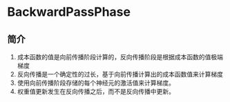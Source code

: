 # BackwardPassPhase
简介
--

1.  成本函数的值是向前传播阶段计算的，反向传播阶段是根据成本函数的值极端梯度
2.  反向传播是一个确定性的过长，基于向前传播计算出的成本函数值来计算梯度
3.  使用向前传播阶段存储的每个神经元的激活值来计算梯度。
4.  权重值更新发生在反向传播之后，而不是反向传播中更新。